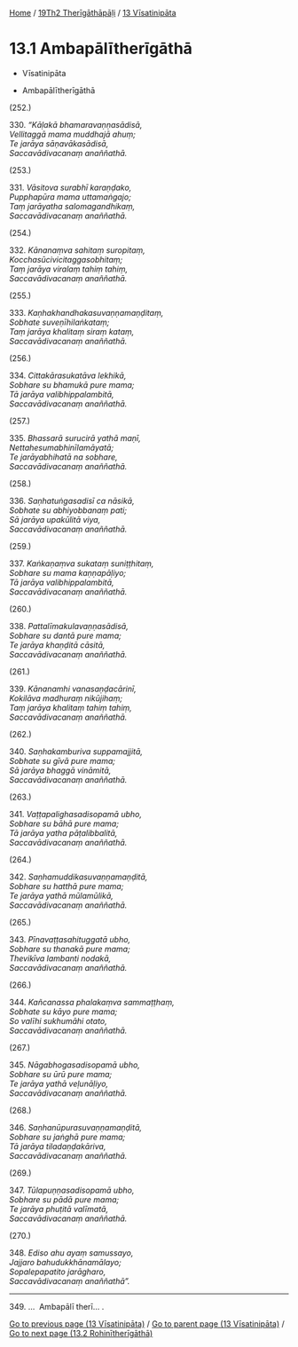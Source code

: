
[Home](/) / [19Th2 Therīgāthāpāḷi](../../19Th2.md) / [13 Vīsatinipāta](../13.md)

# 13.1 Ambapālītherīgāthā

* Vīsatinipāta

* Ambapālītherīgāthā

(252.)

330\. _“Kāḷakā bhamaravaṇṇasādisā,_  
_Vellitaggā mama muddhajā ahuṃ;_  
_Te jarāya sāṇavākasādisā,_  
_Saccavādivacanaṃ anaññathā._  


(253.)

331\. _Vāsitova surabhī karaṇḍako,_  
_Pupphapūra mama uttamaṅgajo;_  
_Taṃ jarāyatha salomagandhikaṃ,_  
_Saccavādivacanaṃ anaññathā._  


(254.)

332\. _Kānanaṃva sahitaṃ suropitaṃ,_  
_Kocchasūcivicitaggasobhitaṃ;_  
_Taṃ jarāya viralaṃ tahiṃ tahiṃ,_  
_Saccavādivacanaṃ anaññathā._  


(255.)

333\. _Kaṇhakhandhakasuvaṇṇamaṇḍitaṃ,_  
_Sobhate suveṇīhilaṅkataṃ;_  
_Taṃ jarāya khalitaṃ siraṃ kataṃ,_  
_Saccavādivacanaṃ anaññathā._  


(256.)

334\. _Cittakārasukatāva lekhikā,_  
_Sobhare su bhamukā pure mama;_  
_Tā jarāya valibhippalambitā,_  
_Saccavādivacanaṃ anaññathā._  


(257.)

335\. _Bhassarā surucirā yathā maṇī,_  
_Nettahesumabhinīlamāyatā;_  
_Te jarāyabhihatā na sobhare,_  
_Saccavādivacanaṃ anaññathā._  


(258.)

336\. _Saṇhatuṅgasadisī ca nāsikā,_  
_Sobhate su abhiyobbanaṃ pati;_  
_Sā jarāya upakūlitā viya,_  
_Saccavādivacanaṃ anaññathā._  


(259.)

337\. _Kaṅkaṇaṃva sukataṃ suniṭṭhitaṃ,_  
_Sobhare su mama kaṇṇapāḷiyo;_  
_Tā jarāya valibhippalambitā,_  
_Saccavādivacanaṃ anaññathā._  


(260.)

338\. _Pattalīmakulavaṇṇasādisā,_  
_Sobhare su dantā pure mama;_  
_Te jarāya khaṇḍitā cāsitā,_  
_Saccavādivacanaṃ anaññathā._  


(261.)

339\. _Kānanamhi vanasaṇḍacārinī,_  
_Kokilāva madhuraṃ nikūjihaṃ;_  
_Taṃ jarāya khalitaṃ tahiṃ tahiṃ,_  
_Saccavādivacanaṃ anaññathā._  


(262.)

340\. _Saṇhakamburiva suppamajjitā,_  
_Sobhate su gīvā pure mama;_  
_Sā jarāya bhaggā vināmitā,_  
_Saccavādivacanaṃ anaññathā._  


(263.)

341\. _Vaṭṭapalighasadisopamā ubho,_  
_Sobhare su bāhā pure mama;_  
_Tā jarāya yatha pāṭalibbalitā,_  
_Saccavādivacanaṃ anaññathā._  


(264.)

342\. _Saṇhamuddikasuvaṇṇamaṇḍitā,_  
_Sobhare su hatthā pure mama;_  
_Te jarāya yathā mūlamūlikā,_  
_Saccavādivacanaṃ anaññathā._  


(265.)

343\. _Pīnavaṭṭasahituggatā ubho,_  
_Sobhare su thanakā pure mama;_  
_Thevikīva lambanti nodakā,_  
_Saccavādivacanaṃ anaññathā._  


(266.)

344\. _Kañcanassa phalakaṃva sammaṭṭhaṃ,_  
_Sobhate su kāyo pure mama;_  
_So valīhi sukhumāhi otato,_  
_Saccavādivacanaṃ anaññathā._  


(267.)

345\. _Nāgabhogasadisopamā ubho,_  
_Sobhare su ūrū pure mama;_  
_Te jarāya yathā veḷunāḷiyo,_  
_Saccavādivacanaṃ anaññathā._  


(268.)

346\. _Saṇhanūpurasuvaṇṇamaṇḍitā,_  
_Sobhare su jaṅghā pure mama;_  
_Tā jarāya tiladaṇḍakāriva,_  
_Saccavādivacanaṃ anaññathā._  


(269.)

347\. _Tūlapuṇṇasadisopamā ubho,_  
_Sobhare su pādā pure mama;_  
_Te jarāya phuṭitā valīmatā,_  
_Saccavādivacanaṃ anaññathā._  


(270.)

348\. _Ediso ahu ayaṃ samussayo,_  
_Jajjaro bahudukkhānamālayo;_  
_Sopalepapatito jarāgharo,_  
_Saccavādivacanaṃ anaññathā”._  


---

349\. …  Ambapālī therī… .



[Go to previous page (13 Vīsatinipāta)](../13.md) / [Go to parent page (13 Vīsatinipāta)](../13.md) / [Go to next page (13.2 Rohinītherīgāthā)](13.2.md)


